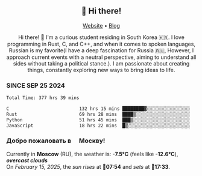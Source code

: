 <h2 align="center">👋 Hi there!</h2>
<p align="center">
  <a href="https://urdekcah.ru">Website</a> •
  <a href="https://urdekcah.blog">Blog</a>
</p>

<p align="center">
  Hi there! 👋 I'm a curious student residing in South Korea 🇰🇷. I love programming in Rust, C, and C++, and when it comes to spoken languages, Russian is my favorite(I have a deep fascination for Russia 🇷🇺, However, I approach current events with a neutral perspective, aiming to understand all sides without taking a political stance.). I am passionate about creating things, constantly exploring new ways to bring ideas to life.
</p>

### SINCE SEP 25 2024
<!--START_SECTION:waka-->
<!--LAST_WAKA_UPDATE:2025-02-15 18:25:13-->
```txt
Total Time: 377 hrs 39 mins

C                          132 hrs 15 mins ████████▓░░░░░░░░░░░░░░░░   34.08 %
Rust                       69 hrs 28 mins  ████▒░░░░░░░░░░░░░░░░░░░░   17.90 %
Python                     51 hrs 45 mins  ███▒░░░░░░░░░░░░░░░░░░░░░   13.34 %
JavaScript                 18 hrs 22 mins  █▒░░░░░░░░░░░░░░░░░░░░░░░   04.73 %
```
<!--END_SECTION:waka-->

<h3>Добро пожаловать в <img src="https://cdn-icons-png.flaticon.com/512/197/197408.png" width="13"/> Москву!</h3>

<!--START_SECTION:weather:moscow-->
<!--LAST_WEATHER_UPDATE:2025-02-15 18:25:12-->
Currently in **Moscow** (RU), the weather is: **-7.5°C** (feels like **-12.6°C**), ***overcast clouds***<br/>
On *February 15, 2025*, the *sun rises* at 🌅**07:54** and *sets* at 🌇**17:33**.
<!--END_SECTION:weather-->
